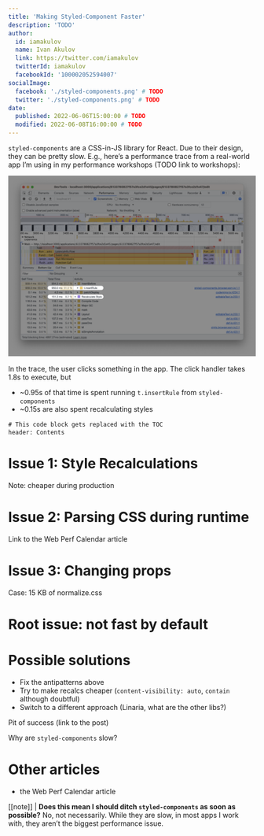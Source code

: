 ```yaml
---
title: 'Making Styled-Component Faster'
description: 'TODO'
author:
  id: iamakulov
  name: Ivan Akulov
  link: https://twitter.com/iamakulov
  twitterId: iamakulov
  facebookId: '100002052594007'
socialImage:
  facebook: './styled-components.png' # TODO
  twitter: './styled-components.png' # TODO
date:
  published: 2022-06-06T15:00:00 # TODO
  modified: 2022-06-08T16:00:00 # TODO
---
```


`styled-components` are a CSS-in-JS library for React. Due to their design, they can be pretty slow. E.g., here’s a performance trace from a real-world app I’m using in my performance workshops (TODO link to workshops):

![](./styled-components.png)

In the trace, the user clicks something in the app. The click handler takes 1.8s to execute, but

- ~0.95s of that time is spent running `t.insertRule` from `styled-components`
- ~0.15s are also spent recalculating styles

```toc
# This code block gets replaced with the TOC
header: Contents
```

# Issue 1: Style Recalculations

Note: cheaper during production

# Issue 2: Parsing CSS during runtime

Link to the Web Perf Calendar article

# Issue 3: Changing props

Case: 15 KB of normalize.css

# Root issue: not fast by default

# Possible solutions

- Fix the antipatterns above
- Try to make recalcs cheaper (`content-visibility: auto`, `contain` although doubtful)
- Switch to a different approach (Linaria, what are the other libs?)

Pit of success (link to the post)

Why are `styled-components` slow?

# Other articles

- the Web Perf Calendar article

[[note]]
| **Does this mean I should ditch `styled-components` as soon as possible?** No, not necessarily. While they are slow, in most apps I work with, they aren’t the biggest performance issue.
